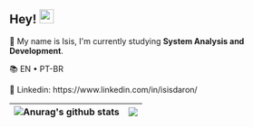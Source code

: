 ## Hey! <img src="https://raw.githubusercontent.com/verma-anushka/verma-anushka/master/gifs/wave.gif" width="25px">
<p> 🚀 My name is Isis, I'm currently studying <strong> System Analysis and Development</strong>. </p>
<p> 📚 EN • PT-BR </p>
<p> 📩 Linkedin: https://www.linkedin.com/in/isisdaron/ </p>


| <img align="center" src="https://github-readme-stats.vercel.app/api?username=isismd&count_private=true&theme=dracula&show_icons=true&hide=prs" alt="Anurag's github stats" /> | <img align="center" src="https://github-readme-stats.vercel.app/api/top-langs/?username=isismd&hide=html&layout=compact&theme=dracula&langs_count=10" /> |
| ------------- | ------------- |

 
